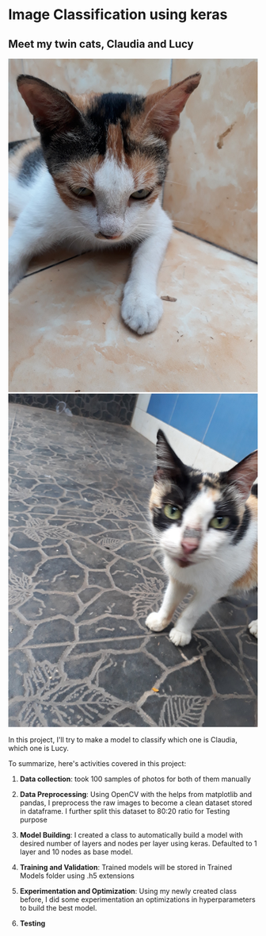 # Image Classification using keras

## Meet my twin cats, Claudia and Lucy
![Claudia](https://raw.githubusercontent.com/astandri/My-Projects/master/MyCat%20Classification%20with%20Keras/Claudia/Claudia15.jpg)
![Lucy](https://raw.githubusercontent.com/astandri/My-Projects/master/MyCat%20Classification%20with%20Keras/Lucy/Lucy7.jpg)

In this project, I'll try to make a model to classify which one is Claudia, which one is Lucy.

To summarize, here's activities covered in this project:
1. **Data collection**:
	took 100 samples of photos for both of them manually
	
2. **Data Preprocessing**:
	Using OpenCV with the helps from matplotlib and pandas, I preprocess the raw images to become a clean dataset stored in dataframe. 
	I further split this dataset to 80:20 ratio for Testing purpose
	
3. **Model Building**:
	I created a class to automatically build a model with desired number of layers and nodes per layer using keras.
	Defaulted to 1 layer and 10 nodes as base model.
	
4. **Training and Validation**:
	Trained models will be stored in Trained Models folder using .h5 extensions

5. **Experimentation and Optimization**:
	Using my newly created class before, I did some experimentation an optimizations in hyperparameters to build the best model.

6. **Testing**

